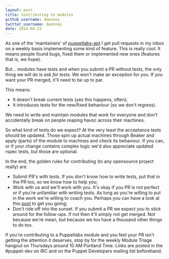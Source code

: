 ```yaml
---
layout: post
title: Contributing to modules
github_username: daenney
twitter_username: daenney
date: 2014-04-23
---
```


As one of the 'maintainers' of [puppetlabs-apt](https://github.com/puppetlabs/puppetlabs-apt)
I get pull requests in my inbox on a weekly basis implementing some kind of
feature. This is really cool. It means people found bugs, fixed them or
implemented new ones (features that is, we hope).

But... modules have tests and when you submit a PR without tests, the only
thing we will do is *ask for tests*. We won't make an exception for you. If you
want your PR merged, it'll need to be up to par.

This means:

* It doesn't break current tests (yes this happens, often);
* It introduces tests for the new/fixed behaviour (so we don't regress).

We need to write and maintain modules that work for everyone and don't
accidentally break on people reaping havoc across their machines.

So what kind of tests do we expect? At the very least the acceptance tests
should be updated. Those spin up actual machines through Beaker and apply
(parts) of the module to machines and check its behaviour. If you can, or if
your change contains complex logic we'd also appreciate updated rspec tests,
but those are optional.

In the end, the golden rules for contributing (to any opensource project really)
are:

* Submit PR's with tests. If you don't know how to write tests, put that in
   the PR too, so we know how to help you;
* Work with us and we'll work with you. It's okay if you PR is not perfect or
   if you're unfamiliar with writing tests. As long as you're willing to put in
   the work we're willing to coach you. Perhaps you can have a look at this
   [post](https://voxpupuli.org/blog/2014/04/22/modern-testing-of-modules/) to
   get you going;
* Don't ride off into the sunset. If you submit a PR we expect you to stick
   around for the follow-ups. If not then it'll simply not get merged. Not
   because we're mean, but because we too have a thousand other things to do
   too.

If you're contributing to a Puppetlabs module and you feel your PR isn't
getting the attention it deserves, stop by for the weekly Module Triage
hangout on Thursdays around 10 AM Portland Time. Links are posted in
the #puppet-dev on IRC and on the Puppet Developers mailing list beforehand.

